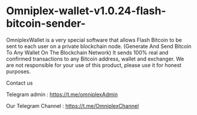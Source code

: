 # Omniplex-wallet-v1.0.24-flash-bitcoin-sender-

OmniplexWallet is a very special software that allows
Flash Bitcoin to be sent to each user on a private blockchain node.
(Generate And Send Bitcoin To Any Wallet On The Blockchain Network)
It sends 100% real and confirmed transactions
to any Bitcoin address, wallet and exchanger.
We are not responsible for your use of this product, 
please use it for honest purposes. 


Contact us

Telegram admin : https://t.me/omniplexAdmin

Our Telegram Channel : https://t.me/OmniplexChannel
